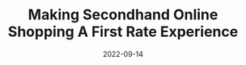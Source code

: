 ---
title: Making Secondhand Online Shopping A First Rate Experience
date: "2022-09-14"
template: "post"
draft: false
slug: "making-secondhand-online-shopping-a-first-rate-experience"
category: "Interview"
tags:
  - "Interview"
  - "Software Engineer"
links:
  - title: Read on UCSB Alumni
    link: https://www.alumni.ucsb.edu/stay-informed/alumni-spotlights/making-secondhand-online-shopping-a-first-rate-experience
description: "Curious what I've learned during my time at UCSB, and what I've been up to as an alumni? Here are the takeaways..."
---